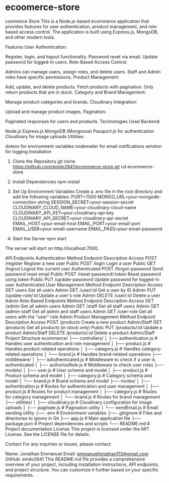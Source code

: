 # ecoomerce-store
commerce Store
This is a Node.js-based ecommerce application that provides features for user authentication, product management, and role-based access control. The application is built using Express.js, MongoDB, and other modern tools.

Features
User Authentication:

Register, login, and logout functionality.
Password reset via email.
Update password for logged-in users.
Role-Based Access Control:

Admins can manage users, assign roles, and delete users.
Staff and Admin roles have specific permissions.
Product Management:

Add, update, and delete products.
Fetch products with pagination.
Only return products that are in stock.
Category and Brand Management:

Manage product categories and brands.
Cloudinary Integration:

Upload and manage product images.
Pagination:

Paginated responses for users and products.
Technologies Used
Backend:

Node.js
Express.js
MongoDB (Mongoose)
Passport.js for authentication
Cloudinary for image uploads
Utilities:

dotenv for environment variables
nodemailer for email notifications
winston for logging
Installation
1. Clone the Repository
   git clone https://github.com/emdo2841/ecommerce-store.git
  cd ecommerce-store
3. Install Dependencies
  npm install 
5. Set Up Environment Variables
Create a .env file in the root directory and add the following variables:
  PORT=7000
  MONGO_URL=your-mongodb-connection-string
  SESSION_SECRET=your-session-secret
  CLOUDINARY_CLOUD_NAME=your-cloudinary-cloud-name
  CLOUDINARY_API_KEY=your-cloudinary-api-key
  CLOUDINARY_API_SECRET=your-cloudinary-api-secret
  EMAIL_HOST=your-email-host
  EMAIL_PORT=your-email-port
  EMAIL_USER=your-email-username
  EMAIL_PASS=your-email-password


4. Start the Server
   npm start

The server will start on http://localhost:7000.

API Endpoints
Authentication
Method	Endpoint	Description	Access
POST	/register	Register a new user	Public
POST	/login	Login a user	Public
GET	/logout	Logout the current user	Authenticated
POST	/forgot-password	Send password reset email	Public
POST	/reset-password/:token	Reset password using token	Public
PUT	/update-password	Update password for logged-in user	Authenticated
User Management
Method	Endpoint	Description	Access
GET	users	Get all users	Admin
GET	/user/:id	Get a user by ID	Admin
PUT	/update-role/:id	Update a user's role	Admin
DELETE	/user/:id	Delete a user	Admin
Role-Based Endpoints
Method	Endpoint	Description	Access
GET	/admin	Get all admin users	Admin
GET	/staff	Get all staff users	Admin
GET	/admin-staff	Get all admin and staff users	Admin
GET	/user-role	Get all users with the "user" role	Admin
Product Management
Method	Endpoint	Description	Access
POST	/products	Create a new product	Admin/Staff
GET	/products	Get all products (in stock only)	Public
PUT	/products/:id	Update a product	Admin/Staff
DELETE	/products/:id	Delete a product	Admin/Staff
Project Structure
  ecommerce/
    ├── controllers/
    │   ├── authentication.js    # Handles user authentication and role management
    │   ├── product.js           # Handles product-related operations
    │   ├── category.js          # Handles category-related operations
    │   └── brand.js             # Handles brand-related operations
    ├── middleware/
    │   ├── isAuthenticated.js   # Middleware to check if a user is authenticated
    │   ├── authorizeRole.js     # Middleware to check user roles
    ├── models/
    │   ├── user.js              # User schema and model
    │   ├── product.js           # Product schema and model
    │   ├── category.js          # Category schema and model
    │   └── brand.js             # Brand schema and model
    ├── routes/
    │   ├── authentication.js    # Routes for authentication and user management
    │   ├── product.js           # Routes for product management
    │   ├── category.js          # Routes for category management
    │   └── brand.js             # Routes for brand management
    ├── utilities/
    │   ├── cloudinary.js        # Cloudinary configuration for image uploads
    │   ├── paginate.js          # Pagination utility
    │   └── sendEmail.js         # Email sending utility
    ├── .env                     # Environment variables
    ├── .gitignore               # Files and directories to ignore in Git
    ├── app.js                   # Main application file
    ├── package.json             # Project dependencies and scripts
    └── README.md                # Project documentation
License
This project is licensed under the MIT License. See the LICENSE file for details.

Contact
For any inquiries or issues, please contact:

Name: Jonathan Emmanuel
Email: emmanueljonathan113@gmail.com
GitHub: emdo2841
This README.md file provides a comprehensive overview of your project, including installation instructions, API endpoints, and project structure. You can customize it further based on your specific requirements.  
